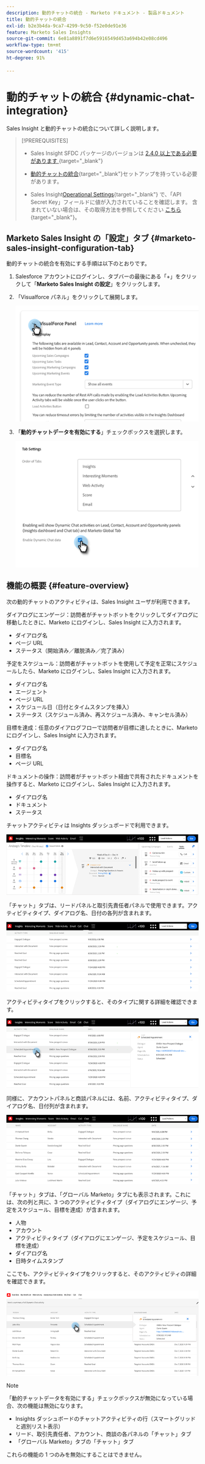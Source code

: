 ```yaml
---
description: 動的チャットの統合 - Marketo ドキュメント - 製品ドキュメント
title: 動的チャットの統合
exl-id: b2e3b4da-9ca7-4299-9c50-f52e0de91e36
feature: Marketo Sales Insights
source-git-commit: 6e81a8891f7d6e5916549d453a694b42e08cd496
workflow-type: tm+mt
source-wordcount: '415'
ht-degree: 91%

---
```


# 動的チャットの統合 {#dynamic-chat-integration}

Sales Insight と動的チャットの統合について詳しく説明します。

>[!PREREQUISITES]
>
>* Sales Insight SFDC パッケージのバージョンは [2.4.0 以上である必要があります ](/help/marketo/product-docs/marketo-sales-insight/msi-for-salesforce/upgrading/upgrading-your-msi-package.md){target="_blank"}
>
>* [動的チャットの統合](/help/marketo/product-docs/demand-generation/dynamic-chat/dynamic-chat-overview.md){target="_blank"}セットアップを持っている必要があります。
>
>* Sales Insight[Operational Settings](/help/marketo/product-docs/marketo-sales-insight/msi-for-salesforce/configuration/marketo-sales-insight-configuration-tab-in-salesforce.md#operational-settings){target="_blank"} で、「API Secret Key」フィールドに値が入力されていることを確認します。 含まれていない場合は、その取得方法を参照してください [ こちら ](/help/marketo/product-docs/marketo-sales-insight/msi-for-salesforce/configuration/configure-marketo-sales-insight-in-salesforce-enterprise-unlimited.md#configure-sales-insight-in-marketo){target="_blank"}。

## Marketo Sales Insight の「設定」タブ {#marketo-sales-insight-configuration-tab}

動的チャットの統合を有効にする手順は以下のとおりです。

1. Salesforce アカウントにログインし、タブバーの最後にある「+」をクリックして「**Marketo Sales Insight の設定**」をクリックします。

1. 「Visualforce パネル」をクリックして展開します。

   ![](assets/dynamic-chat-integration-1.png)

1. 「**動的チャットデータを有効にする**」チェックボックスを選択します。

   ![](assets/dynamic-chat-integration-2.png)

## 機能の概要 {#feature-overview}

次の動的チャットのアクティビティは、Sales Insight ユーザが利用できます。

ダイアログにエンゲージ：訪問者がチャットボットをクリックしてダイアログに移動したときに、Marketo にログインし、Sales Insight に入力されます。

* ダイアログ名
* ページ URL
* ステータス（開始済み／離脱済み／完了済み）

予定をスケジュール：訪問者がチャットボットを使用して予定を正常にスケジュールしたら、Marketo にログインし、Sales Insight に入力されます。

* ダイアログ名
* エージェント
* ページ URL
* スケジュール日（日付とタイムスタンプを挿入）
* ステータス（スケジュール済み、再スケジュール済み、キャンセル済み）

目標を達成：任意のダイアログフローで訪問者が目標に達したときに、Marketo にログインし、Sales Insight に入力されます。

* ダイアログ名
* 目標名
* ページ URL

ドキュメントの操作：訪問者がチャットボット経由で共有されたドキュメントを操作すると、Marketo にログインし、Sales Insight に入力されます。

* ダイアログ名
* ドキュメント
* ステータス

チャットアクティビティは Insights ダッシュボードで利用できます。

![](assets/dynamic-chat-integration-3.png)

「チャット」タブは、リードパネルと取引先責任者パネルで使用できます。アクティビティタイプ、ダイアログ名、日付の各列が含まれます。

![](assets/dynamic-chat-integration-4.png)

アクティビティタイプをクリックすると、そのタイプに関する詳細を確認できます。

![](assets/dynamic-chat-integration-5.png)

同様に、アカウントパネルと商談パネルには、名前、アクティビティタイプ、ダイアログ名、日付列が含まれます。

![](assets/dynamic-chat-integration-6.png)

「チャット」タブは、「グローバル Marketo」タブにも表示されます。これには、次の列と共に、3 つのアクティビティタイプ（ダイアログにエンゲージ、予定をスケジュール、目標を達成）が含まれます。

* 人物
* アカウント
* アクティビティタイプ（ダイアログにエンゲージ、予定をスケジュール、目標を達成）
* ダイアログ名
* 日時タイムスタンプ

ここでも、アクティビティタイプをクリックすると、そのアクティビティの詳細を確認できます。

![](assets/dynamic-chat-integration-7.png)

>[!NOTE]
>
>「動的チャットデータを有効にする」チェックボックスが無効になっている場合、次の機能は無効になります。
>
>* Insights ダッシュボードのチャットアクティビティの行（スマートグリッドと週別リスト表示）
>* リード、取引先責任者、アカウント、商談の各パネルの「チャット」タブ
>* 「グローバル Marketo」タブの「チャット」タブ
>
>これらの機能の 1 つのみを無効にすることはできません。


